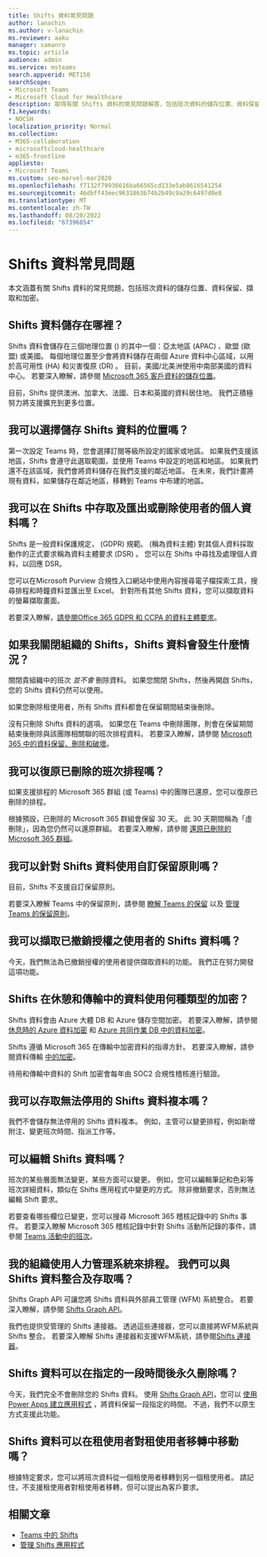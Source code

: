 ```yaml
---
title: Shifts 資料常見問題
author: lanachin
ms.author: v-lanachin
ms.reviewer: aaku
manager: samanro
ms.topic: article
audience: admin
ms.service: msteams
search.appverid: MET150
searchScope:
- Microsoft Teams
- Microsoft Cloud for Healthcare
description: 取得有關 Shifts 資料的常見問題解答，包括班次資料的儲存位置、資料保留、擷取和加密。
f1.keywords:
- NOCSH
localization_priority: Normal
ms.collection:
- M365-collaboration
- microsoftcloud-healthcare
- m365-frontline
appliesto:
- Microsoft Teams
ms.custom: seo-marvel-mar2020
ms.openlocfilehash: f7132f79936616ba66565cd133e5ab8616541254
ms.sourcegitcommit: 46dbff43eec9631863b74b2b49c9a29c6497d8e8
ms.translationtype: MT
ms.contentlocale: zh-TW
ms.lasthandoff: 08/20/2022
ms.locfileid: "67396854"
---
```

# <a name="shifts-data-faq"></a>Shifts 資料常見問題

本文涵蓋有關 Shifts 資料的常見問題，包括班次資料的儲存位置、資料保留、擷取和加密。

## <a name="where-is-shifts-data-stored"></a>Shifts 資料儲存在哪裡？

Shifts 資料會儲存在三個地理位置 () 的其中一個：亞太地區 (APAC) 、歐盟 (歐盟) 或美國。 每個地理位置至少會將資料儲存在兩個 Azure 資料中心區域，以用於高可用性 (HA) 和災害復原 (DR) 。 目前，美國/北美洲使用中南部美國的資料中心。 若要深入瞭解，請參閱 [Microsoft 365 客戶資料的儲存位置](/microsoft-365/enterprise/o365-data-locations)。

目前，Shifts 提供澳洲、加拿大、法國、日本和英國的資料居住地。 我們正積極努力將支援擴充到更多位置。

## <a name="can-i-choose-where-shifts-data-is-stored"></a>我可以選擇儲存 Shifts 資料的位置嗎？

第一次設定 Teams 時，您會選擇訂閱等級所設定的國家或地區。 如果我們支援該地區，Shifts 會遵守此選取範圍，並使用 Teams 中設定的地區和地區。 如果我們還不在該區域，我們會將資料儲存在我們支援的鄰近地區。 在未來，我們計畫將現有資料，如果儲存在鄰近地區，移轉到 Teams 中布建的地區。

## <a name="can-i-access-and-export-or-delete-a-users-personal-data-in-shifts"></a>我可以在 Shifts 中存取及匯出或刪除使用者的個人資料嗎？

Shifts 是一般資料保護規定， (GDPR) 規範。  (稱為資料主體) 對其個人資料採取動作的正式要求稱為資料主體要求 (DSR) 。 您可以在 Shifts 中尋找及處理個人資料，以回應 DSR。

您可以在Microsoft Purview 合規性入口網站中使用內容搜尋電子檔探索工具，搜尋排程和時鐘資料並匯出至 Excel。 針對所有其他 Shifts 資料，您可以擷取資料的螢幕擷取畫面。

若要深入瞭解，[請參閱Office 365 GDPR 和 CCPA 的資料主體要求](/microsoft-365/compliance/gdpr-dsr-office365)。

## <a name="what-happens-to-shifts-data-if-i-turn-off-shifts-for-my-organization"></a>如果我關閉組織的 Shifts，Shifts 資料會發生什麼情況？

關閉貴組織中的班次 *並不會* 刪除資料。 如果您關閉 Shifts，然後再開啟 Shifts，您的 Shifts 資料仍然可以使用。

如果您刪除租使用者，所有 Shifts 資料都會在保留期間結束後刪除。

沒有只刪除 Shifts 資料的選項。 如果您在 Teams 中刪除團隊，則會在保留期間結束後刪除與該團隊相關聯的班次排程資料。 若要深入瞭解，請參閱 [Microsoft 365 中的資料保留、刪除和破壞](/compliance/assurance/assurance-data-retention-deletion-and-destruction-overview)。

## <a name="can-i-recover-a-shifts-schedule-that-was-deleted"></a>我可以復原已刪除的班次排程嗎？

如果支援排程的 Microsoft 365 群組 (或 Teams) 中的團隊已還原，您可以復原已刪除的排程。

根據預設，已刪除的 Microsoft 365 群組會保留 30 天。 此 30 天期間稱為「虛刪除」，因為您仍然可以還原群組。 若要深入瞭解，請參閱 [還原已刪除的 Microsoft 365 群組](/microsoft-365/admin/create-groups/restore-deleted-group?tabs=admin-center)。

## <a name="can-i-use-custom-retention-policies-for-shifts-data"></a>我可以針對 Shifts 資料使用自訂保留原則嗎？

目前，Shifts 不支援自訂保留原則。

若要深入瞭解 Teams 中的保留原則，請參閱 [瞭解 Teams 的保留](/microsoft-365/compliance/retention-policies-teams) 以及 [管理 Teams 的保留原則](../../retention-policies.md)。

## <a name="can-i-retrieve-shifts-data-for-a-user-whose-license-was-revoked"></a>我可以擷取已撤銷授權之使用者的 Shifts 資料嗎？

今天，我們無法為已撤銷授權的使用者提供擷取資料的功能。 我們正在努力開發這項功能。

## <a name="what-type-of-encryption-does-shifts-use-for-data-at-rest-and-in-transit"></a>Shifts 在休憩和傳輸中的資料使用何種類型的加密？

Shifts 資料會由 Azure 大體 DB 和 Azure 儲存空間加密。 若要深入瞭解，請參閱 [休息時的 Azure 資料加密](/azure/security/fundamentals/encryption-atrest) 和 [Azure 共同作業 DB 中的資料加密](/azure/cosmos-db/database-encryption-at-rest)。

Shifts 遵循 Microsoft 365 在傳輸中加密資料的指導方針。 若要深入瞭解，請參閱資料傳輸 [中的加密](/compliance/assurance/assurance-encryption-in-transit)。

待用和傳輸中資料的 Shift 加密會每年由 SOC2 合規性稽核進行驗證。

## <a name="can-i-access-immutable-copies-of-shifts-data"></a>我可以存取無法停用的 Shifts 資料複本嗎？

我們不會儲存無法停用的 Shifts 資料複本。 例如，主管可以變更排程，例如新增附注、變更班次時間、指派工作等。

## <a name="can-shifts-data-be-edited"></a>可以編輯 Shifts 資料嗎？

班次的某些層面無法變更，某些方面可以變更。 例如，您可以編輯筆記和色彩等班次詳細資料，類似在 Shifts 應用程式中變更的方式。 除非撤銷要求，否則無法編輯 Shift 要求。

若要查看哪些欄位已變更，您可以搜尋 Microsoft 365 稽核記錄中的 Shifts 事件。 若要深入瞭解 Microsoft 365 稽核記錄中針對 Shifts 活動所記錄的事件，請參閱 [Teams 活動中的班次](../../audit-log-events.md#shifts-in-teams-activities)。

## <a name="my-organization-uses-a-workforce-management-system-for-scheduling-can-we-integrate-with-and-access-shifts-data"></a>我的組織使用人力管理系統來排程。 我們可以與 Shifts 資料整合及存取嗎？

Shifts Graph API 可讓您將 Shifts 資料與外部員工管理 (WFM) 系統整合。 若要深入瞭解，請參閱 [Shifts Graph API](/graph/api/resources/shift)。

我們也提供受管理的 Shifts 連接器。 透過這些連接器，您可以直接將WFM系統與 Shifts 整合。 若要深入瞭解 Shifts 連接器和支援WFM系統，請參閱[Shifts 連接器](/microsoft-365/frontline/shifts-connectors)。

## <a name="can-shifts-data-be-deleted-permanently-after-a-specified-period-of-time"></a>Shifts 資料可以在指定的一段時間後永久刪除嗎？

今天，我們完全不會刪除您的 Shifts 資料。 使用 [Shifts Graph API](/graph/api/resources/shift)，您可以 [使用 Power Apps 建立應用程式](/powerapps/maker/) ，將資料保留一段指定的時間。 不過，我們不以原生方式支援此功能。

## <a name="can-shifts-data-be-moved-in-a-tenant-to-tenant-migration"></a>Shifts 資料可以在租使用者對租使用者移轉中移動嗎？

根據特定要求，您可以將班次資料從一個租使用者移轉到另一個租使用者。 請記住，不支援租使用者對租使用者移轉，但可以提出為客戶要求。

## <a name="related-articles"></a>相關文章

- [Teams 中的 Shifts](../shifts-for-teams-landing-page.md)
- [管理 Shifts 應用程式](manage-the-shifts-app-for-your-organization-in-teams.md)
